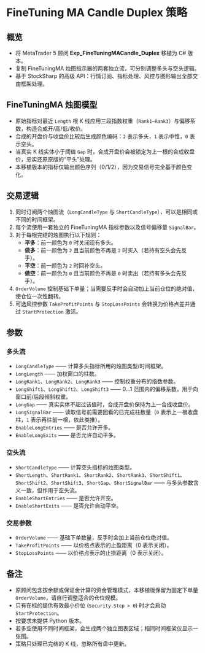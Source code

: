 # FineTuning MA Candle Duplex 策略

## 概览
- 将 MetaTrader 5 顾问 **Exp_FineTuningMACandle_Duplex** 移植为 C# 版本。
- 复制 FineTuningMA 烛图指示器的两套独立流，可分别调整多头与空头逻辑。
- 基于 StockSharp 的高级 API：行情订阅、指标处理、风控与图形输出全部交由框架处理。

## FineTuningMA 烛图模型
- 原始指标对最近 `Length` 根 K 线应用三段指数权重（`Rank1`–`Rank3`）与偏移系数，构造合成开/高/低/收价。
- 合成的开盘价与收盘价比较后生成颜色编码：`2` 表示多头，`1` 表示中性，`0` 表示空头。
- 当真实 K 线实体小于阈值 `Gap` 时，合成开盘价会被锁定为上一根的合成收盘价，忠实还原原版的“平头”处理。
- 本移植版本的指标仅输出颜色序列（0/1/2），因为交易信号完全基于颜色变化。

## 交易逻辑
1. 同时订阅两个烛图流（`LongCandleType` 与 `ShortCandleType`），可以是相同或不同的时间框架。
2. 每个流使用一套独立的 FineTuningMA 指标参数以及信号偏移量 `SignalBar`。
3. 对于每根完结的烛图执行以下规则：
   - **平多**：前一颜色为 `0` 时关闭现有多头。
   - **做多**：前一颜色为 `2` 且当前颜色不再是 `2` 时买入（若持有空头会先反手）。
   - **平空**：前一颜色为 `2` 时回补空头。
   - **做空**：前一颜色为 `0` 且当前颜色不再是 `0` 时卖出（若持有多头会先反手）。
4. `OrderVolume` 控制基础下单量；当需要反手时会自动加上当前仓位的绝对值，使仓位一次性翻转。
5. 可选风控参数 `TakeProfitPoints` 与 `StopLossPoints` 会转换为价格点差并通过 `StartProtection` 激活。

## 参数
### 多头流
- `LongCandleType` —— 计算多头指标所用的烛图类型/时间框架。
- `LongLength` —— 加权窗口的柱数。
- `LongRank1`、`LongRank2`、`LongRank3` —— 控制权重分布的指数参数。
- `LongShift1`、`LongShift2`、`LongShift3` —— 0…1 范围内的偏移系数，用于向窗口前/后段倾斜权重。
- `LongGap` —— 真实实体不超过该值时，合成开盘价保持为上一合成收盘价。
- `LongSignalBar` —— 读取信号前需要回看的已完成柱数量（`0` 表示上一根收盘柱，`1` 表示再往前一根，依此类推）。
- `EnableLongEntries` —— 是否允许开多。
- `EnableLongExits` —— 是否允许自动平多。

### 空头流
- `ShortCandleType` —— 计算空头指标的烛图类型。
- `ShortLength`、`ShortRank1`、`ShortRank2`、`ShortRank3`、`ShortShift1`、`ShortShift2`、`ShortShift3`、`ShortGap`、`ShortSignalBar` —— 与多头参数含义一致，但作用于空头流。
- `EnableShortEntries` —— 是否允许开空。
- `EnableShortExits` —— 是否允许自动平空。

### 交易参数
- `OrderVolume` —— 基础下单数量，反手时会加上当前仓位绝对值。
- `TakeProfitPoints` —— 以价格点表示的止盈距离（0 表示关闭）。
- `StopLossPoints` —— 以价格点表示的止损距离（0 表示关闭）。

## 备注
- 原顾问包含按余额或保证金计算的资金管理模式，本移植版保留为固定下单量 `OrderVolume`，请自行调整适合的仓位规模。
- 只有在标的提供有效最小价位 (`Security.Step > 0`) 时才会启动 `StartProtection`。
- 按要求未提供 Python 版本。
- 若多空使用不同时间框架，会生成两个独立图表区域；相同时间框架仅显示一张图。
- 策略只处理已完结的 K 线，忽略所有盘中更新。
